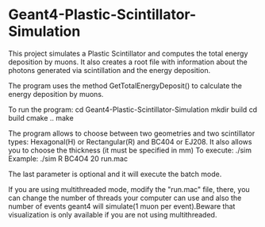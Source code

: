 # Geant4-Plastic-Scintillator-Simulation


This project simulates a Plastic Scintillator and computes the total energy deposition by muons. It also creates a root file with information about 
the photons generated via scintillation and the energy deposition.

The program uses the method GetTotalEnergyDeposit() to calculate the energy deposition by muons. 

To run the program:
cd Geant4-Plastic-Scintillator-Simulation
mkdir build
cd build
cmake ..
make 

The program allows to choose between two geometries and two scintillator types: Hexagonal(H) or Rectangular(R) and BC404 or EJ208. It also allows you to choose the thickness (it must be specified in mm)
To execute:
./sim <Geometry> <type> <thickness>
Example:
./sim R BC4O4 20 run.mac

The last parameter is optional and it will execute the batch mode. 

If you are using multithreaded mode, modify the "run.mac" file, there, you can change the number of threads your computer can use and also the number of 
events geant4 will simulate(1 muon per event).Beware that visualization is only available if you are not using multithreaded.
